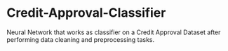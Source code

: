 # Credit-Approval-Classifier
Neural Network that works as classifier on a Credit Approval Dataset after performing data cleaning and preprocessing tasks.
